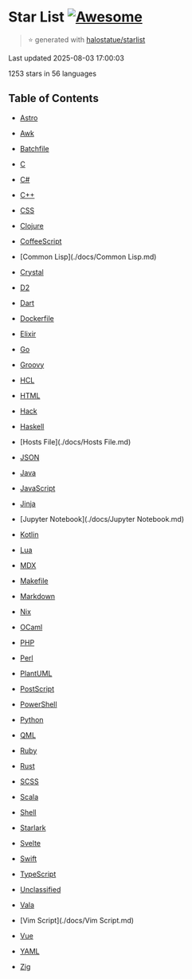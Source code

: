 # Star List [![Awesome](https://cdn.rawgit.com/sindresorhus/awesome/d7305f38d29fed78fa85652e3a63e154dd8e8829/media/badge.svg)](https://github.com/sindresorhus/awesome)

> :star: generated with [halostatue/starlist](https://github.com/halostatue/starlist)

Last updated 2025-08-03 17:00:03

1253 stars in 56 languages

## Table of Contents

* [Astro](./docs/Astro.md)

* [Awk](./docs/Awk.md)

* [Batchfile](./docs/Batchfile.md)

* [C](./docs/C.md)

* [C#](./docs/C#.md)

* [C++](./docs/C++.md)

* [CSS](./docs/CSS.md)

* [Clojure](./docs/Clojure.md)

* [CoffeeScript](./docs/CoffeeScript.md)

* \[Common Lisp]\(./docs/Common Lisp.md)

* [Crystal](./docs/Crystal.md)

* [D2](./docs/D2.md)

* [Dart](./docs/Dart.md)

* [Dockerfile](./docs/Dockerfile.md)

* [Elixir](./docs/Elixir.md)

* [Go](./docs/Go.md)

* [Groovy](./docs/Groovy.md)

* [HCL](./docs/HCL.md)

* [HTML](./docs/HTML.md)

* [Hack](./docs/Hack.md)

* [Haskell](./docs/Haskell.md)

* \[Hosts File]\(./docs/Hosts File.md)

* [JSON](./docs/JSON.md)

* [Java](./docs/Java.md)

* [JavaScript](./docs/JavaScript.md)

* [Jinja](./docs/Jinja.md)

* \[Jupyter Notebook]\(./docs/Jupyter Notebook.md)

* [Kotlin](./docs/Kotlin.md)

* [Lua](./docs/Lua.md)

* [MDX](./docs/MDX.md)

* [Makefile](./docs/Makefile.md)

* [Markdown](./docs/Markdown.md)

* [Nix](./docs/Nix.md)

* [OCaml](./docs/OCaml.md)

* [PHP](./docs/PHP.md)

* [Perl](./docs/Perl.md)

* [PlantUML](./docs/PlantUML.md)

* [PostScript](./docs/PostScript.md)

* [PowerShell](./docs/PowerShell.md)

* [Python](./docs/Python.md)

* [QML](./docs/QML.md)

* [Ruby](./docs/Ruby.md)

* [Rust](./docs/Rust.md)

* [SCSS](./docs/SCSS.md)

* [Scala](./docs/Scala.md)

* [Shell](./docs/Shell.md)

* [Starlark](./docs/Starlark.md)

* [Svelte](./docs/Svelte.md)

* [Swift](./docs/Swift.md)

* [TypeScript](./docs/TypeScript.md)

* [Unclassified](./docs/Unclassified.md)

* [Vala](./docs/Vala.md)

* \[Vim Script]\(./docs/Vim Script.md)

* [Vue](./docs/Vue.md)

* [YAML](./docs/YAML.md)

* [Zig](./docs/Zig.md)
